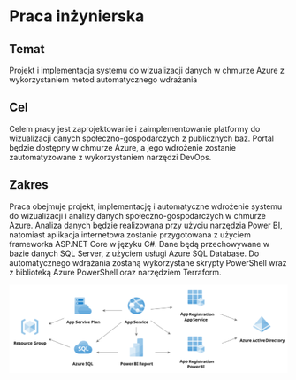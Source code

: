 # Praca inżynierska

## Temat

Projekt i implementacja systemu do wizualizacji danych w chmurze Azure z wykorzystaniem metod automatycznego wdrażania

## Cel

Celem pracy jest zaprojektowanie i zaimplementowanie platformy do wizualizacji danych społeczno-gospodarczych z publicznych baz. Portal będzie dostępny w chmurze Azure, a jego wdrożenie zostanie zautomatyzowane z wykorzystaniem narzędzi DevOps.

## Zakres

Praca obejmuje projekt, implementację i automatyczne wdrożenie systemu do wizualizacji i analizy danych społeczno-gospodarczych w chmurze Azure. Analiza danych będzie realizowana przy użyciu narzędzia Power BI, natomiast aplikacja internetowa zostanie przygotowana z użyciem frameworka ASP.NET Core w języku C#. Dane będą przechowywane w bazie danych SQL Server, z użyciem usługi Azure SQL Database. Do automatycznego wdrażania zostaną wykorzystane skrypty PowerShell wraz z biblioteką Azure PowerShell oraz narzędziem Terraform.

![](architecture.svg)